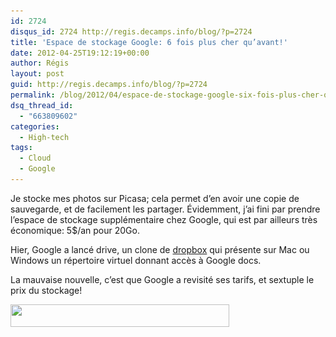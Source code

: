 ```yaml
---
id: 2724
disqus_id: 2724 http://regis.decamps.info/blog/?p=2724
title: 'Espace de stockage Google: 6 fois plus cher qu’avant!'
date: 2012-04-25T19:12:19+00:00
author: Régis
layout: post
guid: http://regis.decamps.info/blog/?p=2724
permalink: /blog/2012/04/espace-de-stockage-google-six-fois-plus-cher-quavant/
dsq_thread_id:
  - "663809602"
categories:
  - High-tech
tags:
  - Cloud
  - Google
---
```

Je stocke mes photos sur Picasa; cela permet d’en avoir une copie de sauvegarde, et de facilement les partager. Évidemment, j’ai fini par prendre l’espace de stockage supplémentaire chez Google, qui est par ailleurs très économique: 5$/an pour 20Go.

Hier, Google a lancé drive, un clone de [dropbox](http://db.tt/VOFKYES) qui présente sur Mac ou Windows un répertoire virtuel donnant accès à Google docs.

La mauvaise nouvelle, c’est que Google a revisité ses tarifs, et sextuple le prix du stockage!
  
[<img src="/blog/wp-content/uploads/2012/04/Capture-d’écran-2012-04-25-à-18.59.04-350x36.png" alt="" title="Tarifs espace stockage Google" width="350" height="36" class="alignleft size-medium wp-image-2725" srcset="/blog/wp-content/uploads/2012/04/Capture-d’écran-2012-04-25-à-18.59.04-350x36.png 350w, /blog/wp-content/uploads/2012/04/Capture-d’écran-2012-04-25-à-18.59.04.png 545w" sizes="(max-width: 350px) 100vw, 350px" />](http://support.google.com/drive/bin/answer.py?hl=en&answer=39567&p=butter_old_storage)
